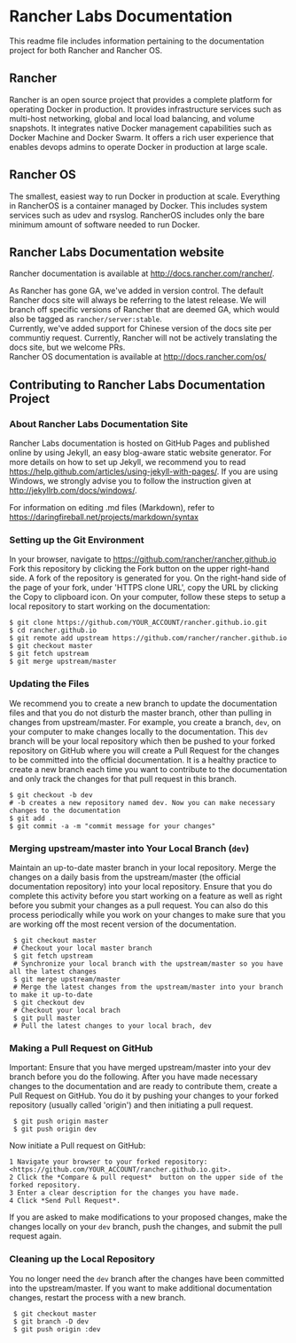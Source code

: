 # Rancher Labs Documentation
This readme file includes information pertaining to the documentation project for both Rancher and Rancher OS.

## Rancher
Rancher is an open source project that provides a complete platform for operating Docker in production. It provides infrastructure services such as multi-host networking, global and local load balancing, and volume snapshots. It integrates native Docker management capabilities such as Docker Machine and Docker Swarm. It offers a rich user experience that enables devops admins to operate Docker in production at large scale.

## Rancher OS
The smallest, easiest way to run Docker in production at scale. Everything in RancherOS is a container managed by Docker. This includes system services such as udev and rsyslog. RancherOS includes only the bare minimum amount of software needed to run Docker.

## Rancher Labs Documentation website
Rancher documentation is available at <http://docs.rancher.com/rancher/>. 

As Rancher has gone GA, we've added in version control. The default Rancher docs site will always be referring to the latest release. We will branch off specific versions of Rancher that are deemed GA, which would also be tagged as `rancher/server:stable`. 
<br>
Currently, we've added support for Chinese version of the docs site per communtiy request. Currently, Rancher will not be actively translating the docs site, but we welcome PRs. 
<br>
Rancher OS documentation is available at <http://docs.rancher.com/os/>

## Contributing to Rancher Labs Documentation Project

### About Rancher Labs Documentation Site

Rancher Labs documentation is hosted on GitHub Pages and published online by using Jekyll, an easy blog-aware static website generator. For more details on how to set up Jekyll, we recommend you to read <https://help.github.com/articles/using-jekyll-with-pages/>. If you are using Windows, we strongly advise you to follow the instruction given at <http://jekyllrb.com/docs/windows/>.

For information on editing .md files (Markdown), refer to <https://daringfireball.net/projects/markdown/syntax>
### Setting up the Git Environment
In your browser, navigate to <https://github.com/rancher/rancher.github.io>
Fork this repository by clicking the Fork button on the upper right-hand side. A fork of the repository is generated for you. On the right-hand side of the page of your fork, under 'HTTPS clone URL', copy the URL by clicking the Copy to clipboard icon.
On your computer, follow these steps to setup a local repository to start working on the documentation:
 
 ```
 $ git clone https://github.com/YOUR_ACCOUNT/rancher.github.io.git
 $ cd rancher.github.io
 $ git remote add upstream https://github.com/rancher/rancher.github.io
 $ git checkout master
 $ git fetch upstream
 $ git merge upstream/master
 
 ```
### Updating the Files
We recommend you to create a new branch to update the documentation files and that you do not disturb the master branch,  other than pulling in changes from upstream/master.
For example, you create a branch, `dev`, on your computer to make changes locally to the documentation. This `dev` branch will be your local repository which then be pushed to your forked repository on GitHub where you will create a Pull Request for the changes to be committed into the official documentation.
It is a healthy practice to create a new branch each time you want to contribute to the documentation and only track the changes for that pull request in this branch.

 ```
 $ git checkout -b dev
 # -b creates a new repository named dev. Now you can make necessary changes to the documentation
 $ git add .
 $ git commit -a -m "commit message for your changes"
 ```
 
### Merging upstream/master into Your Local Branch (`dev`)
Maintain an up-to-date master branch in your local repository. Merge the changes on a daily basis from the upstream/master (the official documentation repository) into your local repository. Ensure that you do complete this activity before you start working on a feature as well as right before you submit your changes as a pull request. You can also do this process periodically while you work on your changes to make sure that you are working off the most recent version of the documentation.
```
 $ git checkout master
 # Checkout your local master branch
 $ git fetch upstream
 # Synchronize your local branch with the upstream/master so you have all the latest changes
 $ git merge upstream/master
 # Merge the latest changes from the upstream/master into your branch to make it up-to-date
 $ git checkout dev
 # Checkout your local brach
 $ git pull master
 # Pull the latest changes to your local brach, dev
```
### Making a Pull Request on GitHub 
Important: Ensure that you have merged upstream/master into your dev branch before you do the following.
After you have made necessary changes to the documentation and are ready to contribute them, create a Pull Request on GitHub. You do it by pushing your changes to your forked repository (usually called 'origin') and then initiating a pull request.
```
 $ git push origin master
 $ git push origin dev
```
Now initiate a Pull request on GitHub:

    1 Navigate your browser to your forked repository: <https://github.com/YOUR_ACCOUNT/rancher.github.io.git>.
    2 Click the *Compare & pull request*  button on the upper side of the forked repository.
    3 Enter a clear description for the changes you have made.
    4 Click *Send Pull Request*.

If you are asked to make modifications to your proposed changes, make the changes locally on your `dev` branch, push the changes, and submit the pull request again.

### Cleaning up the Local Repository
You no longer need the `dev` branch after the changes have been committed into the upstream/master. If you want to make additional documentation changes, restart the process with a new branch. 
```
 $ git checkout master
 $ git branch -D dev
 $ git push origin :dev
```
